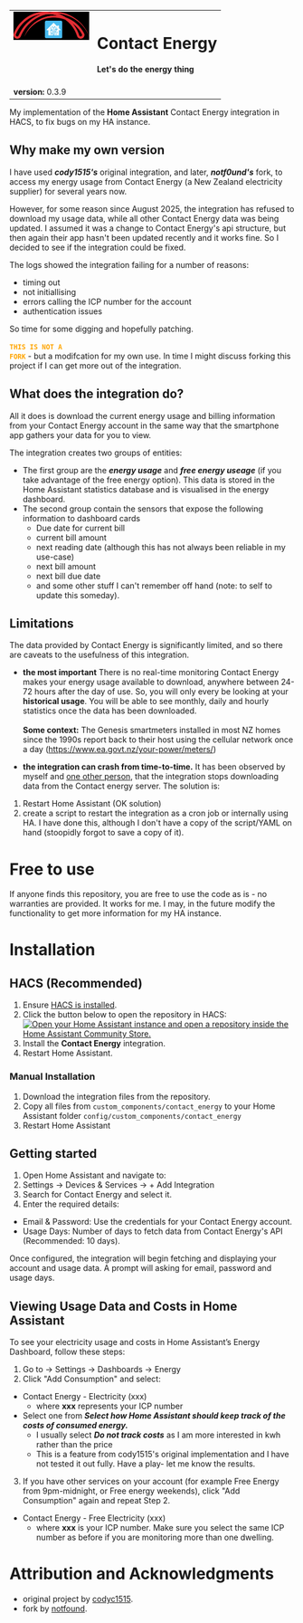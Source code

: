 <table>
  <tr>
    <td style="vertical-align: top;">
      <img src="logo.svg" alt="Contact Energy Logo" width="auto" height="50px" style="vertical-align: top; display: inline-block;">
    </td>
    <td >
      <h1>Contact Energy</h1>
      <h4>Let's do the energy thing</h4>
    </td>
  </tr>
  <tr>
    <td colspan="2" style="border: none; vertical-align: top;">
  <strong>version:</strong> 0.3.9
    </td>
  </tr>
</table>

My implementation of the **Home Assistant** Contact Energy integration in HACS, to fix bugs on my HA instance.

## Why make my own version
I have used ***cody1515's*** original integration, and later, ***notf0und's*** fork, to access my energy usage from Contact Energy (a New Zealand electricity supplier) for several years now.

However, for some reason since August 2025, the integration has refused to download my usage data, while all other Contact Energy data was being updated. I assumed it was a change to Contact Energy's api structure, but then again their app hasn't been updated recently and it works fine. So I decided to see if the integration could be fixed.

The logs showed the integration failing for a number of reasons:
- timing out
- not initiallising
- errors calling the ICP number for the account
- authentication issues

So time for some digging and hopefully patching.

<code style="color : orange;">**THIS IS NOT A FORK**</code> - but a modifcation for my own use. In time I might discuss forking this project if I can get more out of the integration.

## What does the integration do?

All it does is download the current energy usage and billing information from your Contact Energy account in the same way that the smartphone app gathers your data for you to view.

The integration creates two groups of entities:

- The first group are the ***energy usage*** and ***free energy useage*** (if you take advantage of the free energy option). This data is stored in the Home Assistant statistics database and is visualised in the energy dashboard.
- The second group contain the sensors that expose the following information to dashboard cards
  - Due date for current bill
  - current bill amount
  - next reading date (although this has not always been reliable in my use-case)
  - next bill amount
  - next bill due date
  - and some other stuff I can't remember off hand (note: to self to update this someday).


## Limitations

The data provided by Contact Energy is significantly limited, and so there are caveats to the usefulness of this integration.

- **the most important** There is no real-time monitoring
Contact Energy makes your energy usage available to download, anywhere between 24-72 hours after the day of use. So, you will only every be looking at your **historical usage**. You will be able to see monthly, daily and hourly statistics once the data has been downloaded. <br><br>**Some context:** The Genesis smartmeters installed in most NZ homes since the 1990s report back to their host using the cellular network once a day (<https://www.ea.govt.nz/your-power/meters/>)

- **the integration can crash from time-to-time.** It has been observed by myself and [one other person](https://github.com/notf0und/ha-contact-energy/issues/1), that the integration stops downloading data from the Contact energy server. The solution is:  

1. Restart Home Assistant (OK solution)  
2. create a script to restart the integration as a cron job or internally using HA. I have done this, although I don't have a copy of the script/YAML on hand (stoopidly forgot to save a copy of it).

# Free to use

If anyone finds this repository, you are free to use the code as is - no warranties are provided. It works for me. I may, in the future modify the functionality to get more information for my HA instance.


# **Installation**  

## **HACS (Recommended)**  

1. Ensure [HACS is installed](https://hacs.xyz/docs/setup/download).  
2. Click the button below to open the repository in HACS:  
   [![Open your Home Assistant instance and open a repository inside the Home Assistant Community Store.](https://my.home-assistant.io/badges/hacs_repository.svg)](https://my.home-assistant.io/redirect/hacs_repository/?owner=iamawumpas&repository=contact_energy&category=integration)  
3. Install the **Contact Energy** integration.  
4. Restart Home Assistant.  

### **Manual Installation**  

1. Download the integration files from the repository.  
2. Copy all files from `custom_components/contact_energy` to your Home Assistant folder `config/custom_components/contact_energy`
4. Restart Home Assistant

## Getting started

1. Open Home Assistant and navigate to:
2. Settings → Devices & Services → + Add Integration
3. Search for Contact Energy and select it.
4. Enter the required details:

- Email & Password: Use the credentials for your Contact Energy account.
- Usage Days: Number of days to fetch data from Contact Energy's API (Recommended: 10 days).

Once configured, the integration will begin fetching and displaying your account and usage data.
A prompt will asking for email, password and usage days.

## Viewing Usage Data and Costs in Home Assistant

To see your electricity usage and costs in Home Assistant’s Energy Dashboard, follow these steps:

1. Go to → Settings → Dashboards → Energy
2. Click "Add Consumption" and select:

- Contact Energy - Electricity (xxx)
  - where **xxx** represents your ICP number
- Select one from  ***Select how Home Assistant should keep track of the costs of consumed energy.***
  - I usually select ***Do not track costs*** as I am more interested in kwh rather than the price
  - This is a feature from cody1515's original implementation and I have not tested it out fully. Have a play- let me know the results.

3. If you have other services on your account (for example Free Energy from 9pm-midnight, or Free energy weekends), click "Add Consumption" again and repeat Step 2.
- Contact Energy - Free Electricity (xxx) 
  - where **xxx** is your ICP number. Make sure you select the same ICP number as before if you are monitoring more than one dwelling.


# Attribution and Acknowledgments

- original project by [codyc1515](https://github.com/codyc1515/ha-contact-energy).
- fork by [notfound](https://github.com/notf0und/ha-contact-energy).
